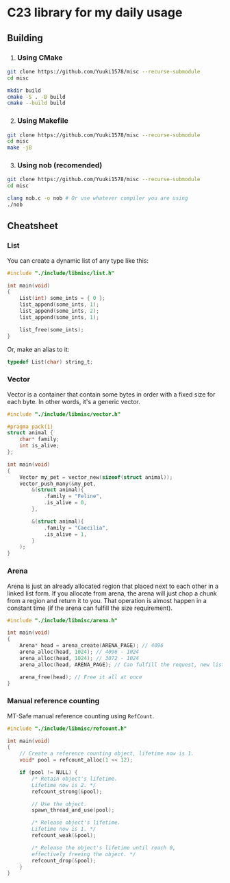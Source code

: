# C23 library for my daily usage

## Building

1. ### Using CMake
```bash
git clone https://github.com/Yuuki1578/misc --recurse-submodule
cd misc

mkdir build
cmake -S . -B build
cmake --build build
```

2. ### Using Makefile
```bash
git clone https://github.com/Yuuki1578/misc --recurse-submodule
cd misc
make -j8
```

3. ### Using nob (recomended)
```bash
git clone https://github.com/Yuuki1578/misc --recurse-submodule
cd misc

clang nob.c -o nob # Or use whatever compiler you are using
./nob
```

## Cheatsheet
### List
You can create a dynamic list of any type like this:
```c
#include "./include/libmisc/list.h"

int main(void)
{
    List(int) some_ints = { 0 };
    list_append(some_ints, 1);
    list_append(some_ints, 2);
    list_append(some_ints, 1);

    list_free(some_ints);
}
```

Or, make an alias to it:
```c
typedef List(char) string_t;
```

### Vector
Vector is a container that contain some bytes in order
with a fixed size for each byte. In other words, it's
a generic vector.
```c
#include "./include/libmisc/vector.h"

#pragma pack(1)
struct animal {
    char* family;
    int is_alive;
};

int main(void)
{
    Vector my_pet = vector_new(sizeof(struct animal));
    vector_push_many(&my_pet,
        &(struct animal){
            .family = "Feline",
            .is_alive = 0,
        },

        &(struct animal){
            .family = "Caecilia",
            .is_alive = 1,
        }
    );
}
```

### Arena
Arena is just an already allocated region that placed next to each other in a linked list form.
If you allocate from arena, the arena will just chop a chunk from a region and return it to you.
That operation is almost happen in a constant time (if the arena can fulfill the size requirement).
```c
#include "./include/libmisc/arena.h"

int main(void)
{
    Arena* head = arena_create(ARENA_PAGE); // 4096
    arena_alloc(head, 1024); // 4096 - 1024
    arena_alloc(head, 1024); // 3072 - 1024
    arena_alloc(head, ARENA_PAGE); // Can fulfill the request, new list is appended with a double capacity

    arena_free(head); // Free it all at once
}
```

### Manual reference counting
MT-Safe manual reference counting using `RefCount`.
```c
#include "./include/libmisc/refcount.h"

int main(void)
{
    // Create a reference counting object, lifetime now is 1.
    void* pool = refcount_alloc(1 << 12);

    if (pool != NULL) {
        /* Retain object's lifetime.
        Lifetime now is 2. */
        refcount_strong(&pool);

        // Use the object.
        spawn_thread_and_use(pool);

        /* Release object's lifetime.
        Lifetime now is 1. */
        refcount_weak(&pool);

        /* Release the object's lifetime until reach 0,
        effectively freeing the object. */
        refcount_drop(&pool);
    }
}
```
